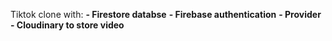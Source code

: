 Tiktok clone with:
**- Firestore databse**
**- Firebase authentication**
**- Provider**
**- Cloudinary to store video**

